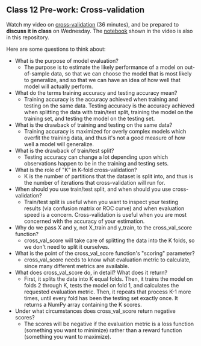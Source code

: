 ## Class 12 Pre-work: Cross-validation

Watch my video on [cross-validation](https://www.youtube.com/watch?v=6dbrR-WymjI) (36 minutes), and be prepared to **discuss it in class** on Wednesday. The [notebook](http://nbviewer.ipython.org/github/justmarkham/DAT7/blob/master/notebooks/12_cross_validation.ipynb) shown in the video is also in this repository.

Here are some questions to think about:

- What is the purpose of model evaluation?
    - The purpose is to estimate the likely performance of a model on out-of-sample data, so that we can choose the model that is most likely to generalize, and so that we can have an idea of how well that model will actually perform.
- What do the terms training accuracy and testing accuracy mean?
    - Training accuracy is the accuracy achieved when training and testing on the same data. Testing accuracy is the accuracy achieved when splitting the data with train/test split, training the model on the training set, and testing the model on the testing set.
- What is the drawback of training and testing on the same data?
    - Training accuracy is maximized for overly complex models which overfit the training data, and thus it's not a good measure of how well a model will generalize.
- What is the drawback of train/test split?
    - Testing accuracy can change a lot depending upon which observations happen to be in the training and testing sets.
- What is the role of "K" in K-fold cross-validation?
    - K is the number of partitions that the dataset is split into, and thus is the number of iterations that cross-validation will run for.
- When should you use train/test split, and when should you use cross-validation?
    - Train/test split is useful when you want to inspect your testing results (via confusion matrix or ROC curve) and when evaluation speed is a concern. Cross-validation is useful when you are most concerned with the accuracy of your estimation.
- Why do we pass X and y, not X_train and y_train, to the cross_val_score function?
    - cross_val_score will take care of splitting the data into the K folds, so we don't need to split it ourselves.
- What is the point of the cross_val_score function's "scoring" parameter?
    - cross_val_score needs to know what evaluation metric to calculate, since many different metrics are available.
- What does cross_val_score do, in detail? What does it return?
    - First, it splits the data into K equal folds. Then, it trains the model on folds 2 through K, tests the model on fold 1, and calculates the requested evaluation metric. Then, it repeats that process K-1 more times, until every fold has been the testing set exactly once. It returns a NumPy array containing the K scores.
- Under what circumstances does cross_val_score return negative scores?
    - The scores will be negative if the evaluation metric is a loss function (something you want to minimize) rather than a reward function (something you want to maximize).
